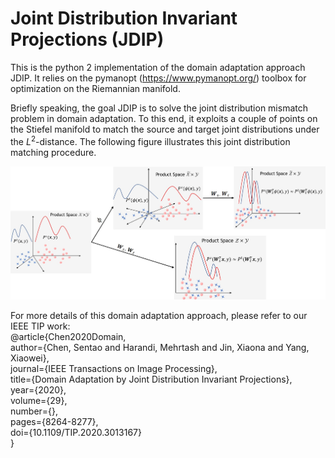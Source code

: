 # Joint Distribution Invariant Projections (JDIP)

This is the python 2 implementation of the domain adaptation approach JDIP. It relies on the pymanopt (https://www.pymanopt.org/) toolbox for optimization on the Riemannian manifold.

Briefly speaking, the goal JDIP is to solve the joint distribution mismatch problem in domain adaptation. To this end, it exploits a couple of points on the Stiefel manifold to match the source and target joint distributions under the $L^{2}$-distance. The following figure illustrates this joint distribution matching procedure.   


![procedure](procedure.jpg)



For more details of this domain adaptation approach,  please refer to our IEEE TIP work:  
@article{Chen2020Domain,  
  author={Chen, Sentao and Harandi, Mehrtash and Jin, Xiaona and Yang, Xiaowei},  
  journal={IEEE Transactions on Image Processing},   
  title={Domain Adaptation by Joint Distribution Invariant Projections},   
  year={2020},  
  volume={29},  
  number={},  
  pages={8264-8277},  
  doi={10.1109/TIP.2020.3013167}  
  }
  
